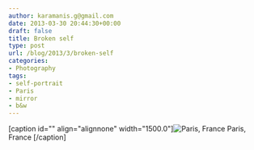 ```yaml
---
author: karamanis.g@gmail.com
date: 2013-03-30 20:44:30+00:00
draft: false
title: Broken self
type: post
url: /blog/2013/3/broken-self
categories:
- Photography
tags:
- self-portrait
- Paris
- mirror
- b&w
---
```


[caption id="" align="alignnone" width="1500.0"]![ Paris, France ](https://images.squarespace-cdn.com/content/v1/4f3f61bae4b063b909445965/1364668996373-BUBA6HF0Q5HQBA9RYJWN/ke17ZwdGBToddI8pDm48kF9aEDQaTpZHfWEO2zppK7Z7gQa3H78H3Y0txjaiv_0fDoOvxcdMmMKkDsyUqMSsMWxHk725yiiHCCLfrh8O1z5QPOohDIaIeljMHgDF5CVlOqpeNLcJ80NK65_fV7S1UX7HUUwySjcPdRBGehEKrDf5zebfiuf9u6oCHzr2lsfYZD7bBzAwq_2wCJyqgJebgg/20130226-R0013306.jpg?format=original)
 Paris, France [/caption]
